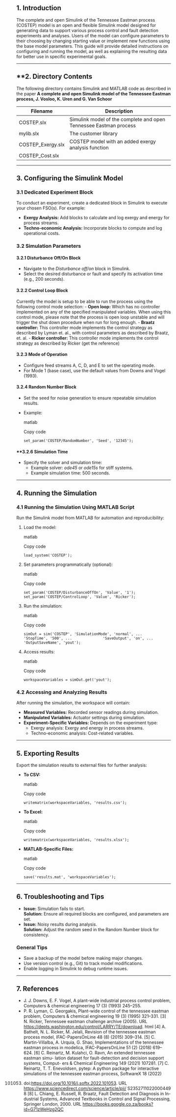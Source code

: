 ## **1. Introduction**

The complete and open Simulink of the Tennessee Eastman process (COSTEP) model is an open and flexible Simulink model designed for generating data to support various process control and fault detection experiments and analyses. Users of the model can configure parameters to their choosing by changing starting value or implement new functions using the base model parameters. This guide will provide detailed instructions on configuring and running the model, as well as explaining the resulting data for better use in specific experimental goals.

---

## **2. Directory Contents

The following directory contains Simulink and MATLAB code as described in the paper  **A complete and open Simulink model of the Tennessee Eastman process, J. Vosloo, K. Uren and G. Van Schoor** 

| Filename          | Description                                                       |
| ----------------- | ----------------------------------------------------------------- |
| COSTEP.slx        | Simulink model of the complete and open Tennessee Eastman process |
| mylib.slx         | The customer library                                              |
| COSTEP_Exergy.slx | COSTEP model with an added exergy analysis function               |
| COSTEP_Cost.slx   |                                                                   |


---

## **3. Configuring the Simulink Model**

### **3.1 Dedicated Experiment Block**

To conduct an experiment, create a dedicated block in Simulink to execute your chosen FSO(s). For example:

- **Exergy Analysis:** Add blocks to calculate and log exergy and energy for process streams.
- **Techno-economic Analysis:** Incorporate blocks to compute and log operational costs.

### **3.2 Simulation Parameters**

#### **3.2.1 Disturbance Off/On Block**

- Navigate to the _Disturbance off/on_ block in Simulink.
- Select the desired disturbance or fault and specify its activation time (e.g., 200 seconds).

#### **3.2.2 Control Loop Block**

Currently the model is setup to be able to run the process using the following control mode selection:
    - **Open loop:** Which has no controller implemented on any of the specified manipulated variables. When using this control mode, please note that the process is open loop unstable and will trigger the shut down procedure when run for long enough. 
    - **Braatz controller:** This controller mode implements the control strategy as described by Lyman et. al., with control parameters as described by Braatz, et. al.
    - **Ricker controller:** This controller mode implements the control strategy as described by Ricker (get the reference)


#### **3.2.3 Mode of Operation**

- Configure feed streams A, C, D, and E to set the operating mode.
- For Mode 1 (base case), use the default values from Downs and Vogel (1993).

#### **3.2.4 Random Number Block**

- Set the seed for noise generation to ensure repeatable simulation results.
- Example:
    
    matlab
    
    Copy code
    
    `set_param('COSTEP/RandomNumber', 'Seed', '12345');`
    

#### **3.2.6 Simulation Time

- Specify the solver and simulation time:
    - Example solver: _ode45_ or _ode15s_ for stiff systems.
    - Example simulation time: 500 seconds.

---

## **4. Running the Simulation**

### **4.1 Running the Simulation Using MATLAB Script**

Run the Simulink model from MATLAB for automation and reproducibility:

1. Load the model:
    
    matlab
    
    Copy code
    
    `load_system('COSTEP');`
    
2. Set parameters programmatically (optional):
    
    matlab
    
    Copy code
    
    `set_param('COSTEP/DisturbanceOffOn', 'Value', '1'); set_param('COSTEP/ControlLoop', 'Value', 'Ricker');`
    
3. Run the simulation:
    
    matlab
    
    Copy code
    
    `simOut = sim('COSTEP', 'SimulationMode', 'normal', ...              'StopTime', '500', ...              'SaveOutput', 'on', ...              'OutputSaveName', 'yout');`
    
4. Access results:
    
    matlab
    
    Copy code
    
    `workspaceVariables = simOut.get('yout');`
    

### **4.2 Accessing and Analyzing Results**

After running the simulation, the workspace will contain:

- **Measured Variables:** Recorded sensor readings during simulation.
- **Manipulated Variables:** Actuator settings during simulation.
- **Experiment-Specific Variables:** Depends on the experiment type:
    - Exergy analysis: Exergy and energy in process streams.
    - Techno-economic analysis: Cost-related variables.

---

## **5. Exporting Results**

Export the simulation results to external files for further analysis:

- **To CSV:**
    
    matlab
    
    Copy code
    
    `writematrix(workspaceVariables, 'results.csv');`
    
- **To Excel:**
    
    matlab
    
    Copy code
    
    `writematrix(workspaceVariables, 'results.xlsx');`
    
- **MATLAB-Specific Files:**
    
    matlab
    
    Copy code
    
    `save('results.mat', 'workspaceVariables');`
    

---

## **6. Troubleshooting and Tips**

- **Issue:** Simulation fails to start.  
    **Solution:** Ensure all required blocks are configured, and parameters are set.
- **Issue:** Noisy results during analysis.  
    **Solution:** Adjust the random seed in the Random Number block for consistency.

### **General Tips**

- Save a backup of the model before making major changes.
- Use version control (e.g., Git) to track model modifications.
- Enable logging in Simulink to debug runtime issues.

---

## **7. References**

*  J. J. Downs, E. F. Vogel, A plant-wide industrial process control problem,
Computers & chemical engineering 17 (3) (1993) 245–255.
* P. R. Lyman, C. Georgakis, Plant-wide control of the tennessee eastman
problem, Computers & chemical engineering 19 (3) (1995) 321–331.
[3] N. Ricker, Tennessee eastman challenge archive (2005).
URL https://depts.washington.edu/control/LARRY/TE/download.
html
[4] A. Bathelt, N. L. Ricker, M. Jelali, Revision of the tennessee eastman
process model, IFAC-PapersOnLine 48 (8) (2015) 309–314.
[5] C. Martin-Villalba, A. Urquia, G. Shao, Implementations of the tennessee
eastman process in modelica, IFAC-PapersOnLine 51 (2) (2018) 619–624.
[6] C. Reinartz, M. Kulahci, O. Ravn, An extended tennessee eastman simu-
lation dataset for fault-detection and decision support systems, Comput-
ers & Chemical Engineering 149 (2021) 107281.
[7] C. Reinartz, T. T. Enevoldsen, pytep: A python package for interactive
simulations of the tennessee eastman process, SoftwareX 18 (2022)
101053. doi:https://doi.org/10.1016/j.softx.2022.101053.
URL https://www.sciencedirect.com/science/article/pii/
S2352711022000449
8
[8] L. Chiang, E. Russell, R. Braatz, Fault Detection and Diagnosis in In-
dustrial Systems, Advanced Textbooks in Control and Signal Processing,
Springer London, 2000.
URL https://books.google.co.za/books?id=G71zWeHzg2QC